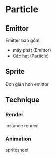 # Particle

## Emittor

Emitter bao gồm:
- máy phát (Emittor)
- Các hạt (Particle)

## Sprite
Đơn giản hơn emittor

## Technique

### Render
instance render

### Animation
spritesheet
